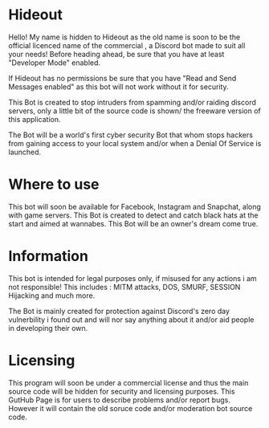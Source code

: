 # Hideout
Hello! My name is hidden to Hideout as the old name is soon to be the official licenced name of the commercial , a Discord bot made to suit all your needs!
Before heading ahead, be sure that you have at least "Developer Mode" enabled.

If Hideout  has no permissions be sure that you have "Read and Send Messages enabled" as this bot will not work without it for security.

This Bot is created to stop intruders from spamming and/or raiding discord servers, only a little bit of the source code is shown/ the freeware version of this application.

The Bot will be a world's first cyber security Bot that whom stops hackers from gaining access to your local system and/or when a Denial Of Service is launched.

# Where to use

This bot will soon be available for Facebook, Instagram and Snapchat, along with game servers.
This Bot is created to detect and catch black hats at the start and aimed at wannabes. This Bot will be an owner's dream come true.

# Information

This bot is intended for legal purposes only, if misused for any actions i am not responsible! This includes : MITM attacks,
DOS, SMURF, SESSION Hijacking and much more.

The Bot is mainly created for protection against Discord's zero day vulnerbility i found out and will nor say anything about it and/or aid people in developing their own.



# Licensing

This program will soon be under a  commercial license and thus the main source code will be hidden for security and licensing purposes.
This GutHub Page is for users to describe problems and/or report bugs. However it will contain the old soruce code and/or moderation bot source code.

